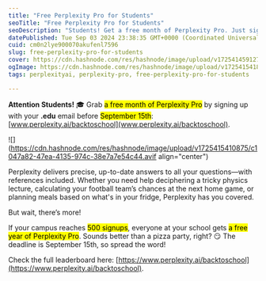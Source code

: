 ```yaml
---
title: "Free Perplexity Pro for Students"
seoTitle: "Free Perplexity Pro for Students"
seoDescription: "Students! Get a free month of Perplexity Pro. Just sign up with your .edu email, now through September 15: www.perplexity.ai/backtoschool"
datePublished: Tue Sep 03 2024 23:38:35 GMT+0000 (Coordinated Universal Time)
cuid: cm0n2lye900070akufenl7596
slug: free-perplexity-pro-for-students
cover: https://cdn.hashnode.com/res/hashnode/image/upload/v1725414591270/2581174b-f9c1-4e47-b975-bc2b3ce66ff5.jpeg
ogImage: https://cdn.hashnode.com/res/hashnode/image/upload/v1725415418420/1c732bdb-77b3-4898-b7e4-5b33c3993f22.jpeg
tags: perplexityai, perplexity-pro, free-perplexity-pro-for-students

---
```


**Attention Students!** 🎓 Grab <mark>a free month of Perplexity Pro</mark> by signing up with your **.edu** email before <mark>September 15th</mark>: [www.perplexity.ai/backtoschool](www.perplexity.ai/backtoschool).

![](https://cdn.hashnode.com/res/hashnode/image/upload/v1725415410875/c1047a82-47ea-4135-974c-38e7a7e54c44.avif align="center")

Perplexity delivers precise, up-to-date answers to all your questions—with references included. Whether you need help deciphering a tricky physics lecture, calculating your football team’s chances at the next home game, or planning meals based on what's in your fridge, Perplexity has you covered.

But wait, there’s more!

If your campus reaches <mark>500 signups</mark>, everyone at your school gets <mark>a free year of Perplexity Pro</mark>. Sounds better than a pizza party, right? 😏 The deadline is September 15th, so spread the word!

Check the full leaderboard here: [https://www.perplexity.ai/backtoschool](https://www.perplexity.ai/backtoschool).